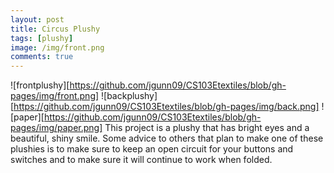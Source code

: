 ```yaml
---
layout: post
title: Circus Plushy
tags: [plushy]
image: /img/front.png
comments: true
---
```


![frontplushy][https://github.com/jgunn09/CS103Etextiles/blob/gh-pages/img/front.png]
![backplushy][https://github.com/jgunn09/CS103Etextiles/blob/gh-pages/img/back.png]
![paper][https://github.com/jgunn09/CS103Etextiles/blob/gh-pages/img/paper.png]
This project is a plushy that has bright eyes and a beautiful, shiny smile.
Some advice to others that plan to make one of these plushies is to make sure to keep an open circuit for your buttons and switches and to make sure it will continue to work when folded.
